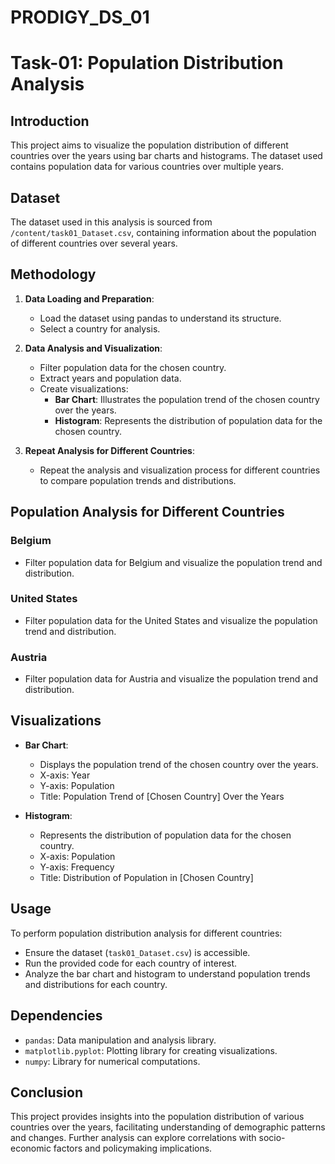 # PRODIGY_DS_01

# Task-01: Population Distribution Analysis

## Introduction
This project aims to visualize the population distribution of different countries over the years using bar charts and histograms. The dataset used contains population data for various countries over multiple years.

## Dataset

The dataset used in this analysis is sourced from `/content/task01_Dataset.csv`, containing information about the population of different countries over several years.

## Methodology

1. **Data Loading and Preparation**:
   - Load the dataset using pandas to understand its structure.
   - Select a country for analysis.

2. **Data Analysis and Visualization**:
   - Filter population data for the chosen country.
   - Extract years and population data.
   - Create visualizations:
     - **Bar Chart**: Illustrates the population trend of the chosen country over the years.
     - **Histogram**: Represents the distribution of population data for the chosen country.

3. **Repeat Analysis for Different Countries**:
   - Repeat the analysis and visualization process for different countries to compare population trends and distributions.

## Population Analysis for Different Countries

### Belgium
- Filter population data for Belgium and visualize the population trend and distribution.

### United States
- Filter population data for the United States and visualize the population trend and distribution.

### Austria
- Filter population data for Austria and visualize the population trend and distribution.

## Visualizations

- **Bar Chart**:
  - Displays the population trend of the chosen country over the years.
  - X-axis: Year
  - Y-axis: Population
  - Title: Population Trend of [Chosen Country] Over the Years

- **Histogram**:
  - Represents the distribution of population data for the chosen country.
  - X-axis: Population
  - Y-axis: Frequency
  - Title: Distribution of Population in [Chosen Country]

## Usage

To perform population distribution analysis for different countries:
- Ensure the dataset (`task01_Dataset.csv`) is accessible.
- Run the provided code for each country of interest.
- Analyze the bar chart and histogram to understand population trends and distributions for each country.

## Dependencies

- `pandas`: Data manipulation and analysis library.
- `matplotlib.pyplot`: Plotting library for creating visualizations.
- `numpy`: Library for numerical computations.

## Conclusion

This project provides insights into the population distribution of various countries over the years, facilitating understanding of demographic patterns and changes. Further analysis can explore correlations with socio-economic factors and policymaking implications.

